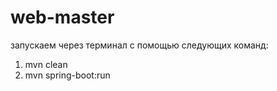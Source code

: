 # web-master
запускаем через терминал с помощью следующих команд:
1. mvn clean
2. mvn spring-boot:run
